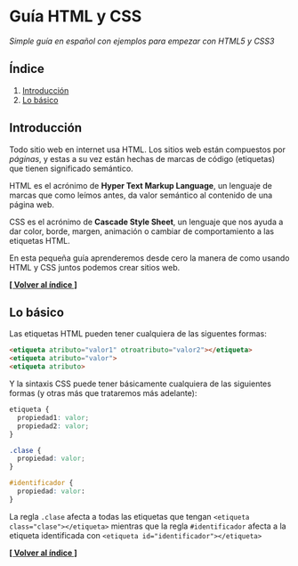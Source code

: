 # Guía HTML y CSS

*Simple guía en español con ejemplos para empezar con HTML5 y CSS3*

## <a name='INDEX'>Índice</a>

  1. [Introducción](#introduccion)
  2. [Lo básico](#lo-basico)

## <a name='introduccion'>Introducción</a>

Todo sitio web en internet usa HTML. Los sitios web están compuestos por *páginas*, y estas a su vez están hechas de marcas de código (etiquetas) que tienen significado semántico.

HTML es el acrónimo de **Hyper Text Markup Language**, un lenguaje de marcas que como leímos antes, da valor semántico al contenido de una página web.

CSS es el acrónimo de **Cascade Style Sheet**, un lenguaje que nos ayuda a dar color, borde, margen, animación o cambiar de comportamiento a las etiquetas HTML.

En esta pequeña guía aprenderemos desde cero la manera de como usando HTML y CSS juntos podemos crear sitios web.

**[[ Volver al índice ]](#INDEX)**

## <a name='lo-basico'>Lo básico</a>

Las etiquetas HTML pueden tener cualquiera de las siguentes formas:

```html
<etiqueta atributo="valor1" otroatributo="valor2"></etiqueta>
<etiqueta atributo="valor">
<etiqueta atributo>
```

Y la sintaxis CSS puede tener básicamente cualquiera de las siguientes formas (y otras más que trataremos más adelante):

```css
etiqueta {
  propiedad1: valor;
  propiedad2: valor;
}

.clase {
  propiedad: valor;
}

#identificador {
  propiedad: valor:
}
```

La regla <code>.clase</code> afecta a todas las etiquetas que tengan ```<etiqueta class="clase"></etiqueta>``` mientras que la regla <code>#identificador</code> afecta a la etiqueta identificada con ```<etiqueta id="identificador"></etiqueta>```

**[[ Volver al índice ]](#INDEX)**